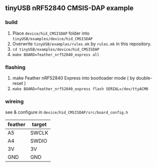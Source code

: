 ## tinyUSB nRF52840 CMSIS-DAP example

### build

1. Place `device/hid_CMSISDAP` folder into `tinyUSB/examples/device/hid_CMSISDAP`
2. Overwrite `tinyUSB/examples/rules.mk` by `rules.mk` in this repository.
2. `cd tinyUSB/examples/device/hid_CMSISDAP`
3. `make BOARD=feather_nrf52840_express all`

### flashing

1. make Feather nRF52840 Express into bootloader mode ( by double-reset )
2. `make BOARD=feather_nrf52840_express flash SERIAL=/dev/ttyACM0`

### wireing

see & configure in `device/hid_CMSISDAP/src/board_config.h`

| feather | target |
|----|----|
| A5 | SWCLK |
| A4 | SWDIO |
| 3V | 3V |
| GND | GND |


